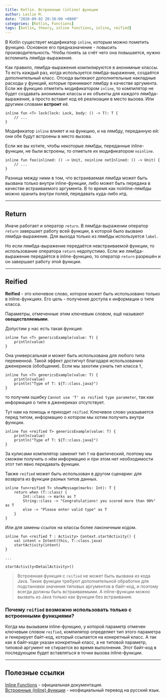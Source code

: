 ```yaml
---
title: Kotlin. Встроенные (inline) функции
author: Leslie M.
date: "2020-09-02 20:30:00 +0800"
categories: [Kotlin, Functions]
tags: [kotlin, theory, inline functions, inline, reified]
---
```


В Kotlin существует модификатор `inline`, которым можно пометить функцию. Основное его предназначение - повысить производительность. Чтобы понять за счёт чего она повышается, нужно вспомнить лямбда-выражения.

Как правило, лямбда-выражения компилируются в анонимные классы. То есть каждый раз, когда используется лямбда-выражение, создаётся дополнительный класс. Отсюда вытекают дополнительные накладные расходы у функций, которые принимают лямбду в качестве аргумента. Если же функцию отметить модификатором `inline`, то компилятор не будет создавать анонимные классы и их объекты для каждого лямбда-выражения, а просто вставит код её реализации в место вызова. Или другими словами **встроит** её.

```
inline fun <T> lock(lock: Lock, body: () -> T): T {
    // ...
}
```

Модификатор `inline` влияет и на функцию, и на лямбду, переданную ей: они обе будут встроены в место вызова.

Если же вы хотите, чтобы некоторые лямбды, переданные inline-функции, не были встроены, то отметьте их модификатором `noinline`.

```
inline fun foo(inlined: () -> Unit, noinline notInlined: () -> Unit) {
    // ...
}
```

Разница между ними в том, что встраиваемая лямбда может быть вызвана только внутри inline-функции, либо может быть передана в качестве встраиваемого аргумента. В то время как noinline-лямбды можно хранить внутри полей, передавать куда-либо итд.

***

## Return

Иначе работает и оператор `return`. В лямбда-выражении оператор `return` завершает работу всей функции, в которой было вызвано лямбда-выражение. Для выхода только из лямбды используется `label`.

Но если лямбда-выражение передаётся невстраиваемой функции, то использование оператора `return` недопустимо. Если же лямбда-выражение передаётся в inline-функцию, то оператор `return` разрешён и он завершает работу этой функции.

***

## Reified

**Reified** - это ключевое слово, которое может быть использовано только в inline-функциях. Его цель - получение доступа к информации о типе класса.

Параметры, отмеченные этим ключевым словом, ещё называют **овеществляемыми**.

Допустим у нас есть такая функция:

```
inline fun <T> genericsExample(value: T) {
    println(value)
}
```

Она универсальная и может быть использована для любого типа переменной. Такой эффект достигнут благодаря использованию дженериков (обобщения). Если мы захотим узнать тип класса `T`,

```
inline fun <T> genericsExample(value: T) {
    println(value)
    println("Type of T: ${T::class.java}")
}
```

то получим ошибку `Cannot use 'T' as reified type parameter`, так как информация о типе в дженериках отсутствует.

Тут нам на помощь и приходит `reified`. Ключевое слово указывается перед типом, информацию о котором мы хотим получить внутри функции.

```
inline fun <reified T> genericsExample(value: T) {
    println(value)
    println("Type of T: ${T::class.java}")
}
```

За кулисами компилятор заменит тип `T` на фактический, поэтому мы сможем получить о нём информацию и при этом нет необходимости этот тип явно передавать функции.

Также `reified` может быть использован в другом сценарии: для возврата из функции разных типов данных.

```
inline fun<reified T> showMessage(marks: Int): T {
    return when (T::class) {
        Int::class -> marks as T
        String::class -> "Congratulations! you scored more than 90%" as T
        else -> "Please enter valid type" as T
    }
}
```

Или для замены ссылок на классы более лаконичным кодом.

```
inline fun <reified Т : Activity> Context.startActivity() {
    val intent = Intent(this, Т::class.java)
    startActivity(intent)
}

...

startActivity<DetailActivity>()  
```

> Встроенная функция с `reified` не может быть вызвана из кода Java. Такие функции требуют дополнительной обработки для подстановки значения типовых аргументов в байт-код, и поэтому всегда должны быть встраиваемыми. А inline-функции можно  вызвать из Java только как функции без встраивания.


### Почему `reified` возможно использовать только с встроенными функциями?

Когда мы вызываем inline-функцию, у которой параметр отмечен ключевым словом `reified`, компилятор определяет тип этого параметра и генерирует байт-код, который ссылается на конкретный класс. А так как в байт-коде указан конкретный класс, а не типовой параметр, типовой аргумент не стирается во время выполнения. Этот байт-код в последующем будет вставляться в точки вызова inline-функции.

***

## Полезные ссылки

[Inline Functions](https://kotlinlang.org/docs/reference/inline-functions.html "kotlinlang.org") - официальная документация.  
[Встроенные (inline) функции](https://kotlinlang.ru/docs/reference/inline-functions.html "kotlinlang.ru") - неофициальный перевод на русский язык.
